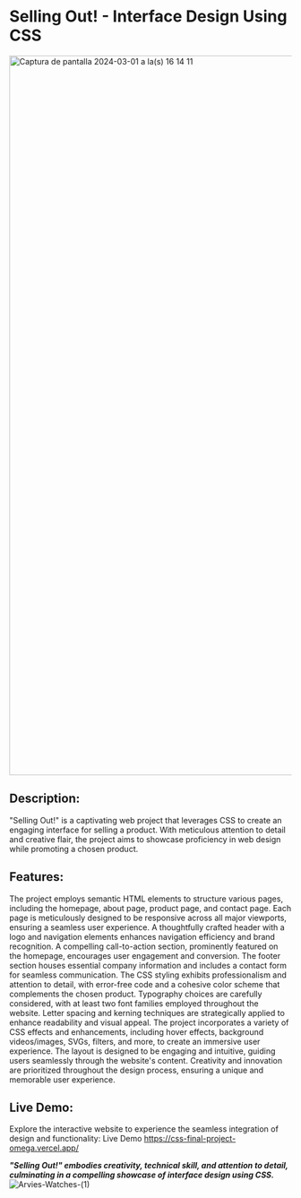 # Selling Out! - Interface Design Using CSS

<img width="1285" alt="Captura de pantalla 2024-03-01 a la(s) 16 14 11" src="https://github.com/CarolinaArceEspinoza/CSS_FinalProject/assets/25215827/7e4a04af-6f7b-4b75-9b2e-ee5c79eaae60">


## Description:
"Selling Out!" is a captivating web project that leverages CSS to create an engaging interface for selling a product. With meticulous attention to detail and creative flair, the project aims to showcase proficiency in web design while promoting a chosen product.

## Features:
The project employs semantic HTML elements to structure various pages, including the homepage, about page, product page, and contact page.
Each page is meticulously designed to be responsive across all major viewports, ensuring a seamless user experience.
A thoughtfully crafted header with a logo and navigation elements enhances navigation efficiency and brand recognition.
A compelling call-to-action section, prominently featured on the homepage, encourages user engagement and conversion.
The footer section houses essential company information and includes a contact form for seamless communication.
The CSS styling exhibits professionalism and attention to detail, with error-free code and a cohesive color scheme that complements the chosen product.
Typography choices are carefully considered, with at least two font families employed throughout the website.
Letter spacing and kerning techniques are strategically applied to enhance readability and visual appeal.
The project incorporates a variety of CSS effects and enhancements, including hover effects, background videos/images, SVGs, filters, and more, to create an immersive user experience.
The layout is designed to be engaging and intuitive, guiding users seamlessly through the website's content.
Creativity and innovation are prioritized throughout the design process, ensuring a unique and memorable user experience.

## Live Demo:
Explore the interactive website to experience the seamless integration of design and functionality: Live Demo https://css-final-project-omega.vercel.app/

***"Selling Out!" embodies creativity, technical skill, and attention to detail, culminating in a compelling showcase of interface design using CSS.***
![Arvies-Watches-(1)](https://github.com/CarolinaArceEspinoza/CSS_FinalProject/assets/25215827/267fa672-7d11-433b-a0e3-ba7039a55d61)

